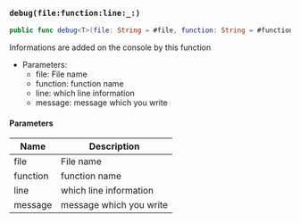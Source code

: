 ### `debug(file:function:line:_:)`

```swift
public func debug<T>(file: String = #file, function: String = #function, line: Int = #line, _ message: T)
```

Informations are added on the console by this function
- Parameters:
  - file: File name
  - function: function name
  - line: which line information
  - message: message which you write

#### Parameters

| Name | Description |
| ---- | ----------- |
| file | File name |
| function | function name |
| line | which line information |
| message | message which you write |